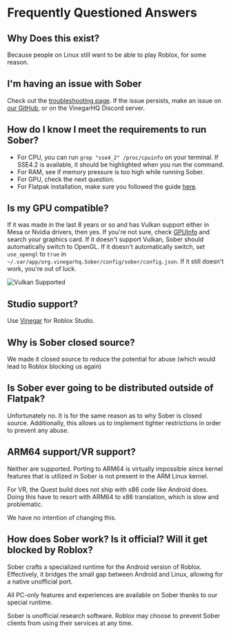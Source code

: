 # Frequently Questioned Answers


## Why Does this exist?
Because people on Linux still want to be able to play Roblox, for some reason.



## I'm having an issue with Sober
Check out the [troubleshooting page](../Troubleshooting/index.md). If the issue persists, make an issue on [our GitHub](https://github.com/vinegarhq/sober), or on the VinegarHQ Discord server.



## How do I know I meet the requirements to run Sober?
- For CPU, you can run `grep "sse4_2" /proc/cpuinfo` on your terminal. If SSE4.2 is available, it should be highlighted when you run the command.
- For RAM, see if memory pressure is too high while running Sober.
- For GPU, check the next question.
- For Flatpak installation, make sure you followed the guide [here](https://flathub.org/setup).



## Is my GPU compatible?
If it was made in the last 8 years or so and has Vulkan support either in Mesa or Nvidia drivers, then yes. If you're not sure, check [GPUInfo](https://vulkan.gpuinfo.org/) and search your graphics card. If it doesn't support Vulkan, Sober should automatically switch to OpenGL. If it doesn't automatically switch, set `use_opengl` to `true` in `~/.var/app/org.vinegarhq.Sober/config/sober/config.json`. If it still doesn't work, you're out of luck.

![Vulkan Supported](./vulkaninfo.png)



## Studio support?
Use [Vinegar](https://vinegarhq.org/) for Roblox Studio.



## Why is Sober closed source?
We made it closed source to reduce the potential for abuse (which would lead to Roblox blocking us again)


## Is Sober ever going to be distributed outside of Flatpak?
Unfortunately no. It is for the same reason as to why Sober is closed source. Additionally, this allows us to implement tighter restrictions in order to prevent any abuse.


## ARM64 support/VR support?
Neither are supported. Porting to ARM64 is virtually impossible since kernel features that is utilized in Sober is not present in the ARM Linux kernel.

For VR, the Quest build does not ship with x86 code like Android does. Doing this have to resort with ARM64 to x86 translation, which is slow and problematic.

We have no intention of changing this.



## How does Sober work? Is it official? Will it get blocked by Roblox?
Sober crafts a specialized runtime for the Android version of Roblox. Effectively, it bridges the small gap between Android and Linux, allowing for a native unofficial port. 

All PC-only features and experiences are available on Sober thanks to our special runtime.

Sober is unofficial research software. Roblox may choose to prevent Sober clients from using their services at any time.

